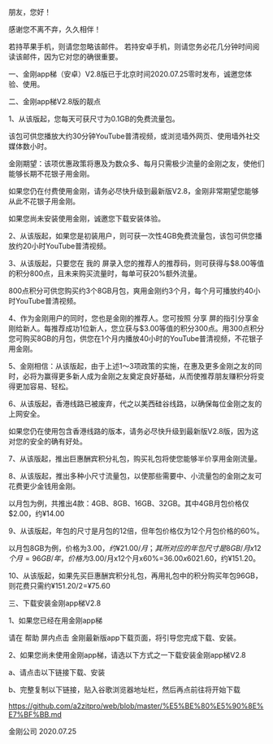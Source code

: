 朋友，您好！

感谢您不离不弃，久久相伴！

若持苹果手机，则请您忽略该邮件。
若持安卓手机，则请您务必花几分钟时间阅读该邮件，因为它对您的确很重要。

一、金刚app梯（安卓）V2.8版已于北京时间2020.07.25零时发布，诚邀您体验、使用。

二、金刚app梯V2.8版的靓点

1、从该版起，您每天可获尺寸为0.1GB的免费流量包。

该包可供您播放大约30分钟YouTube普清视频，或浏览墙外网页、使用墙外社交媒体数小时。

金刚期望：该项优惠政策将惠及为数众多、每月只需极少流量的金刚之友，使他们能够长期不花银子用金刚。

如果您仍在付费使用金刚，请务必尽快升级到最新版V2.8，金刚非常期望您能够从此不花银子用金刚。

如果您尚未安装使用金刚，诚邀您下载安装体验。

2、从该版起，如果您是初装用户，则可获一次性4GB免费流量包，该包可供您播放约20小时YouTube普清视频。

3、从该版起，只要您在 我的 屏录入您的推荐人的推荐码，则可获得与$8.00等值的积分800点，且未来购买流量时，每单可获20%额外流量。

800点积分可供您购买约3个8GB月包，爽用金刚约3个月，每个月可播放约40小时YouTube普清视频。

4、作为金刚用户的同时，您也是金刚的推荐人。您可按照 分享 屏的指引分享金刚给新人。每推荐成功1位新人，您立获与$3.00等值的积分300点。用300点积分您可购买8GB的月包，供您在1个月内播放40小时的YouTube普清视频，不花银子用金刚。

5、金刚相信：从该版起，由于上述1～3项政策的实施，在惠及更多金刚之友的同时，必将为赢得更多新人成为金刚之友奠定良好基础，从而使推荐朋友赚积分将变得更加容易、轻松。

6、从该版起，香港线路已被废弃，代之以美西硅谷线路，以确保每位金刚之友的上网安全。

如果您仍在使用包含香港线路的版本，请务必尽快升级到最新版V2.8版，因为这对您的安全的确有好处。

7、从该版起，推出巨惠酬宾积分礼包，购买礼包将使您能够半价享用金刚流量。

8、从该版起，推出多种小尺寸流量包，以使那些需要中、小流量包的金刚之友可花费更少金钱用金刚。

以月包为例，共推出4款：4GB、8GB、16GB、32GB。其中4GB月包价格仅$2.00，约¥14.00

9、从该版起，年包的尺寸是月包的12倍，但年包价格仅为12个月包价格的60%。

以月包8GB为例，价格为$3.00，约¥21.00/月；其所对应的年包尺寸是8GB/月x12个月=96GB/年，价格为$3.00/月x12个月x60%=$36.00x60%=$21.60，约¥151.20。

10、从该版起，如果先买巨惠酬宾积分礼包，再用礼包中的积分购买年包96GB，则花费只需约¥151.20/2=¥75.60

三、下载安装金刚app梯V2.8 

1、如果您已经在用金刚app梯

请在 帮助 屏内点击 金刚最新版app下载页面，将引导您完成下载、安装。

2、如果您尚未使用金刚app梯，请选以下方式之一下载安装金刚app梯V2.8

a、请点击以下链接下载、安装

b、完整复制以下链接，贴入谷歌浏览器地址栏，然后再点前往将开始下载

https://github.com/a2zitpro/web/blob/master/%E5%BE%80%E5%90%8E%E7%BF%BB.md

金刚公司
2020.07.25
